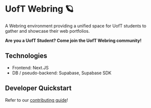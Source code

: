 # UofT Webring 🪐

A Webring environment providing a unified space for UofT students to gather and showcase their web portfolios.

**Are you a UofT Student? Come join the UofT Webring community!**

## Technologies

-   Frontend: Next.JS
-   DB / pseudo-backend: Supabase, Supabase SDK

## Developer Quickstart

Refer to our [contributing guide](CONTRIBUTING.md)!
